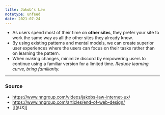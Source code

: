 ```yaml
---
title: Jakob’s Law
notetype: unfeed
date: 2021-07-24
---
```

- As users spend most of their time on **other sites**, they prefer your site to work the same way as all the other sites they already know. 
- By using existing patterns and mental models, we can create superior user experiences where the users can focus on their tasks rather than on learning the pattern. 
- When making changes, minimize discord by empowering users to continue using a familiar version for a limited time. *Reduce learning curve, bring familiarity.*

--- 

### Source
- https://www.nngroup.com/videos/jakobs-law-internet-ux/
- https://www.nngroup.com/articles/end-of-web-design/
- [[§UX]]